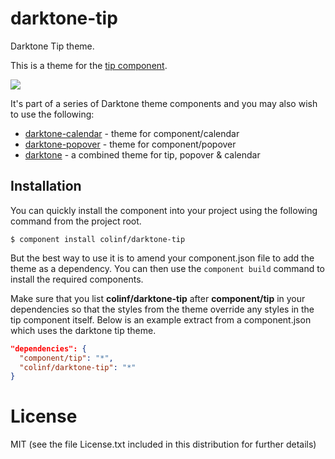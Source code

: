 
# darktone-tip

  Darktone Tip theme.

  This is a theme for the [tip component](https://github.com/component/tip).

  ![](http://f.cl.ly/items/0s0r04423d3s2g2K3h37/Screen%20Shot%202012-10-30%20at%2011.44.57.png)

  It's part of a series of Darktone theme components and you may also wish to use the following:

  * [darktone-calendar](https://github.com/colinf/darktone-calendar) - theme for component/calendar
  * [darktone-popover](https://github.com/colinf/darktone-popover) - theme for component/popover
  * [darktone](https://github.com/colinf/darktone) - a combined theme for tip, popover & calendar

## Installation

You can quickly install the component into your project using the following command from the project root.
```
$ component install colinf/darktone-tip
```
But the best way to use it is to amend your component.json file to add the theme as a dependency. You can then use the `component build` command to install the required components.

Make sure that you list **colinf/darktone-tip** after **component/tip** in your dependencies so that the styles from the theme override any styles in the tip component itself. Below is an example extract from a component.json which uses the darktone tip theme.

```json
"dependencies": {
  "component/tip": "*",
  "colinf/darktone-tip": "*"
}
```
# License

  MIT (see the file License.txt included in this distribution for further details)

